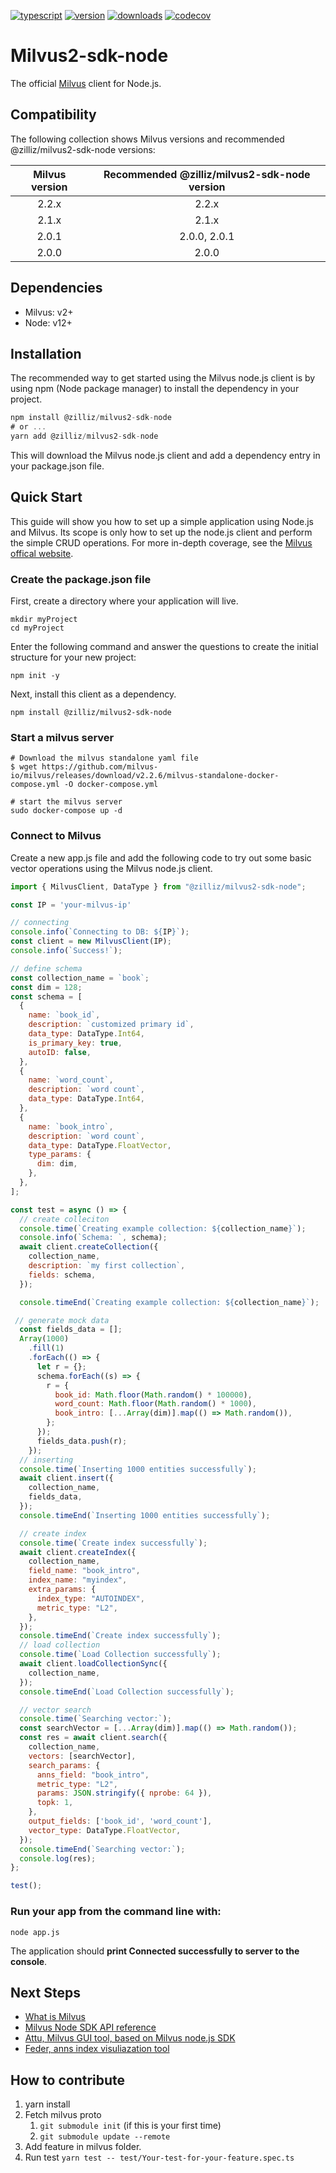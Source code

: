 [![typescript](https://badges.aleen42.com/src/typescript.svg)](https://badges.aleen42.com/src/typescript.svg)
[![version](https://img.shields.io/npm/v/@zilliz/milvus2-sdk-node)](https://img.shields.io/npm/v/@zilliz/milvus2-sdk-node)
[![downloads](https://img.shields.io/npm/dw/@zilliz/milvus2-sdk-node)](https://img.shields.io/npm/dw/@zilliz/milvus2-sdk-node)
[![codecov](https://codecov.io/gh/milvus-io/milvus-sdk-node/branch/main/graph/badge.svg?token=Zu5FwWstwI)](https://codecov.io/gh/milvus-io/milvus-sdk-node)

# Milvus2-sdk-node

The official [Milvus](https://github.com/milvus-io/milvus) client for Node.js.

## Compatibility

The following collection shows Milvus versions and recommended @zilliz/milvus2-sdk-node versions:

| Milvus version | Recommended @zilliz/milvus2-sdk-node version |
| :------------: | :------------------------------------------: |
|     2.2.x      |                    2.2.x                     |
|     2.1.x      |                    2.1.x                     |
|     2.0.1      |                 2.0.0, 2.0.1                 |
|     2.0.0      |                    2.0.0                     |

## Dependencies

- Milvus: v2+
- Node: v12+

## Installation

The recommended way to get started using the Milvus node.js client is by using npm (Node package manager) to install the dependency in your project.

```javascript
npm install @zilliz/milvus2-sdk-node
# or ...
yarn add @zilliz/milvus2-sdk-node
```

This will download the Milvus node.js client and add a dependency entry in your package.json file.

## Quick Start

This guide will show you how to set up a simple application using Node.js and Milvus. Its scope is only how to set up the node.js client and perform the simple CRUD operations. For more in-depth coverage, see the [Milvus offical website](https://milvus.io/).

### Create the package.json file

First, create a directory where your application will live.

```
mkdir myProject
cd myProject
```

Enter the following command and answer the questions to create the initial structure for your new project:

```shell
npm init -y
```

Next, install this client as a dependency.

```shell
npm install @zilliz/milvus2-sdk-node
```

### Start a milvus server

```shell
# Download the milvus standalone yaml file
$ wget https://github.com/milvus-io/milvus/releases/download/v2.2.6/milvus-standalone-docker-compose.yml -O docker-compose.yml

# start the milvus server
sudo docker-compose up -d
```

### Connect to Milvus

Create a new app.js file and add the following code to try out some basic vector operations using the Milvus node.js client.

```javascript
import { MilvusClient, DataType } from "@zilliz/milvus2-sdk-node";

const IP = 'your-milvus-ip'

// connecting
console.info(`Connecting to DB: ${IP}`);
const client = new MilvusClient(IP);
console.info(`Success!`);

// define schema
const collection_name = `book`;
const dim = 128;
const schema = [
  {
    name: `book_id`,
    description: `customized primary id`,
    data_type: DataType.Int64,
    is_primary_key: true,
    autoID: false,
  },
  {
    name: `word_count`,
    description: `word count`,
    data_type: DataType.Int64,
  },
  {
    name: `book_intro`,
    description: `word count`,
    data_type: DataType.FloatVector,
    type_params: {
      dim: dim,
    },
  },
];

const test = async () => {
  // create colleciton
  console.time(`Creating example collection: ${collection_name}`);
  console.info(`Schema: `, schema);
  await client.createCollection({
    collection_name,
    description: `my first collection`,
    fields: schema,
  });

  console.timeEnd(`Creating example collection: ${collection_name}`);

 // generate mock data
  const fields_data = [];
  Array(1000)
    .fill(1)
    .forEach(() => {
      let r = {};
      schema.forEach((s) => {
        r = {
          book_id: Math.floor(Math.random() * 100000),
          word_count: Math.floor(Math.random() * 1000),
          book_intro: [...Array(dim)].map(() => Math.random()),
        };
      });
      fields_data.push(r);
    });
  // inserting
  console.time(`Inserting 1000 entities successfully`);
  await client.insert({
    collection_name,
    fields_data,
  });
  console.timeEnd(`Inserting 1000 entities successfully`);

  // create index
  console.time(`Create index successfully`);
  await client.createIndex({
    collection_name,
    field_name: "book_intro",
    index_name: "myindex",
    extra_params: {
      index_type: "AUTOINDEX",
      metric_type: "L2",
    },
  });
  console.timeEnd(`Create index successfully`);
  // load collection
  console.time(`Load Collection successfully`);
  await client.loadCollectionSync({
    collection_name,
  });
  console.timeEnd(`Load Collection successfully`);

  // vector search
  console.time(`Searching vector:`);
  const searchVector = [...Array(dim)].map(() => Math.random());
  const res = await client.search({
    collection_name,
    vectors: [searchVector],
    search_params: {
      anns_field: "book_intro",
      metric_type: "L2",
      params: JSON.stringify({ nprobe: 64 }),
      topk: 1,
    },
    output_fields: ['book_id', 'word_count'],
    vector_type: DataType.FloatVector,
  });
  console.timeEnd(`Searching vector:`);
  console.log(res);
};

test();
```

### Run your app from the command line with:

```
node app.js
```

The application should **print Connected successfully to server to the console**.

## Next Steps

- [What is Milvus](https://milvus.io/)
- [Milvus Node SDK API reference](https://milvus.io/api-reference/node/v2.2.x/About.md)
- [Attu, Milvus GUI tool, based on Milvus node.js SDK](https://github.com/zilliztech/attu)
- [Feder, anns index visuliazation tool](https://github.com/zilliztech/feder)

## How to contribute

1. yarn install
2. Fetch milvus proto
   1. `git submodule init` (if this is your first time)
   2. `git submodule update --remote`
3. Add feature in milvus folder.
4. Run test `yarn test -- test/Your-test-for-your-feature.spec.ts`
